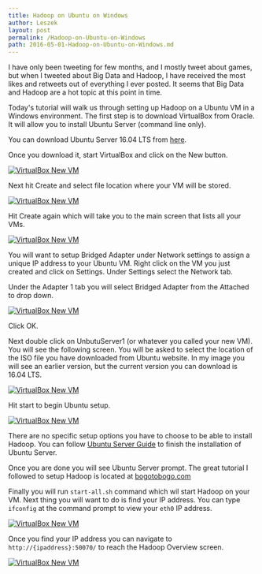 ```yaml
---
title: Hadoop on Ubuntu on Windows
author: Leszek
layout: post
permalink: /Hadoop-on-Ubuntu-on-Windows
path: 2016-05-01-Hadoop-on-Ubuntu-on-Windows.md
---
```


I have only been tweeting for few months, and I mostly tweet about games, but when I tweeted about Big Data and Hadoop, I have received the most likes and retweets out of everything I ever posted.  It seems that Big Data and Hadoop are a hot topic at this point in time.

Today's tutorial will walk us through setting up Hadoop on a Ubuntu VM in a Windows environment.  The first step is to download VirtualBox from Oracle.  It will allow you to install Ubuntu Server (command line only).

You can download Ubuntu Server 16.04 LTS from [here](http://www.ubuntu.com/download/server).

Once you download it, start VirtualBox and click on the New button.

[![VirtualBox New VM](/assets/images/20160422/1.JPG)](/assets/images/20160422/1.JPG)

Next hit Create and select file location where your VM will be stored.

[![VirtualBox New VM](/assets/images/20160422/2.JPG)](/assets/images/20160422/2.JPG)

Hit Create again which will take you to the main screen that lists all your VMs.

[![VirtualBox New VM](/assets/images/20160422/3.JPG)](/assets/images/20160422/3.JPG)

You will want to setup Bridged Adapter under Network settings to assign a unique IP address to your Ubuntu VM.  Right click on the VM you just created and click on Settings.  Under Settings select the Network tab.

Under the Adapter 1 tab you will select Bridged Adapter from the Attached to drop down.

[![VirtualBox New VM](/assets/images/20160422/6.JPG)](/assets/images/20160422/6.JPG)

Click OK.

Next double click on UnbutuServer1 (or whatever you called your new VM).  You will see the following screen.  You will be asked to select the location of the ISO file you have downloaded from Ubuntu website.  In my image you will see an earlier version, but the current version you can download is 16.04 LTS.

[![VirtualBox New VM](/assets/images/20160422/4.JPG)](/assets/images/20160422/4.JPG)

Hit start to begin Ubuntu setup.

[![VirtualBox New VM](/assets/images/20160422/5.JPG)](/assets/images/20160422/5.JPG)

There are no specific setup options you have to choose to be able to install Hadoop.  You can follow [Ubuntu Server Guide](http://ubuntuserverguide.com/2014/04/how-to-install-ubuntu-server-14-04-trusty-tahr.html) to finish the installation of Ubuntu Server.

Once you are done you will see Ubuntu Server prompt.  The great tutorial I followed to setup Hadoop is located at [bogotobogo.com](http://www.bogotobogo.com/Hadoop/BigData_hadoop_Install_on_ubuntu_single_node_cluster.php)

Finally you will run `start-all.sh` command which wil start Hadoop on your VM.  Next thing you will want to do is find your IP address.  You can type `ifconfig` at the command prompt to view your `eth0` IP address.

[![VirtualBox New VM](/assets/images/20160422/7.JPG)](/assets/images/20160422/7.JPG)

Once you find your IP address you can navigate to `http://{ipaddress}:50070/` to reach the Hadoop Overview screen.

[![VirtualBox New VM](/assets/images/20160422/8.JPG)](/assets/images/20160422/8.JPG)

